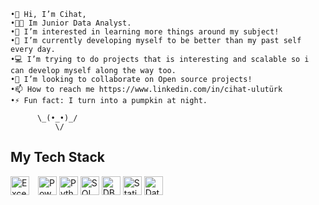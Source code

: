     •👋 Hi, I’m Cihat,
    •🧑‍💼 Im Junior Data Analyst.
    •👀 I’m interested in learning more things around my subject!
    •🌱 I’m currently developing myself to be better than my past self every day.
    •💻 I’m trying to do projects that is interesting and scalable so i can develop myself along the way too.
    •💞️ I’m looking to collaborate on Open source projects!
    •📫 How to reach me https://www.linkedin.com/in/cihat-ulutürk
    •⚡ Fun fact: I turn into a pumpkin at night.

          \_(•_•)_/
              \/
  
## My Tech Stack

<span style="padding-right: 10px;">
  <img src="https://img.shields.io/badge/microsoft-excel-E34F26?style=flat-square&logo=sql&logoColor=white" alt="Excel" height="30"/>
</span>
<span style="padding-right: 10px;">
  <img src="https://img.shields.io/badge/power-bi-1572B6?style=flat-square&logo=powerbi&logoColor=white" alt="Power BI" height="30"/>
<span style="padding-right: 10px;">
  <img src="https://img.shields.io/badge/python-F7DF1E?style=flat-square&logo=sql&logoColor=white" alt="Python" height="30"/>
<span style="padding-right: 10px;">
  <img src="https://img.shields.io/badge/microsoft-sql-server-3178C6?style=flat-square&logo=sql&logoColor=white" alt="SQL" height="30"/>
<span style="padding-right: 10px;">
  <img src="https://img.shields.io/badge/database-61DAFB?style=flat-square&logo=sql&logoColor=white" alt="DBMS" height="30"/>
<span style="padding-right: 10px;">
  <img src="https://img.shields.io/badge/google-analytics-CA4245?style=flat-square&logo=sql&logoColor=white" alt="Statistic" height="30"/>
<span style="padding-right: 10px;">
  <img src="https://img.shields.io/badge/tableau-764ABC?style=flat-square&logo=sql&logoColor=white" alt="Data Visualization" height="30"/>
